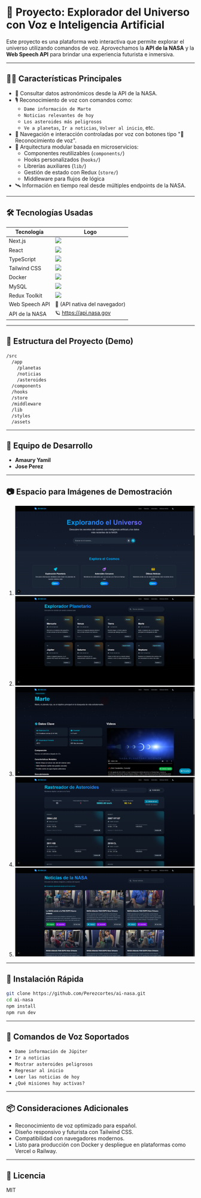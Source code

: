 # 🌌 Proyecto: Explorador del Universo con Voz e Inteligencia Artificial

Este proyecto es una plataforma web interactiva que permite explorar el universo utilizando comandos de voz. Aprovechamos la **API de la NASA** y la **Web Speech API** para brindar una experiencia futurista e inmersiva.

---

## 👨‍🚀 Características Principales

- 🔭 Consultar datos astronómicos desde la API de la NASA.
- 🎙️ Reconocimiento de voz con comandos como:
  - `Dame información de Marte`
  - `Noticias relevantes de hoy`
  - `Los asteroides más peligrosos`
  - `Ve a planetas`, `Ir a noticias`, `Volver al inicio`, etc.
- 🧠 Navegación e interacción controladas por voz con botones tipo "🎤 Reconocimiento de voz".
- 🧩 Arquitectura modular basada en microservicios:
  - Componentes reutilizables (`components/`)
  - Hooks personalizados (`hooks/`)
  - Librerías auxiliares (`lib/`)
  - Gestión de estado con Redux (`store/`)
  - Middleware para flujos de lógica
- 🛰️ Información en tiempo real desde múltiples endpoints de la NASA.

---

## 🛠️ Tecnologías Usadas

| Tecnología | Logo |
|-----------|------|
| Next.js | <img src="https://icon.icepanel.io/Technology/png-shadow-512/Next.js.png" width="30"/> |
| React | <img src="https://upload.wikimedia.org/wikipedia/commons/a/a7/React-icon.svg" width="30"/> |
| TypeScript | <img src="https://cdn.worldvectorlogo.com/logos/typescript.svg" width="30"/> |
| Tailwind CSS | <img src="https://www.vectorlogo.zone/logos/tailwindcss/tailwindcss-icon.svg" width="30"/> |
| Docker | <img src="https://www.docker.com/wp-content/uploads/2022/03/Moby-logo.png" width="30"/> |
| MySQL | <img src="https://www.svgrepo.com/show/303251/mysql-logo.svg" width="30"/> |
| Redux Toolkit | <img src="https://raw.githubusercontent.com/reduxjs/redux/master/logo/logo.png" width="30"/> |
| Web Speech API | 🎤 (API nativa del navegador) |
| API de la NASA | 🪐 https://api.nasa.gov |

---

## 📁 Estructura del Proyecto (Demo)

```
/src
  /app
    /planetas
    /noticias
    /asteroides
  /components
  /hooks
  /store
  /middleware
  /lib
  /styles
  /assets
```

---

## 👥 Equipo de Desarrollo

- **Amaury Yamil**
- **Jose Perez**

---

## 📷 Espacio para Imágenes de Demostración

1. ![Imagen1](./public/img/imagen1.png)
2. ![Imagen2](./public/img/imagen2.png)
3. ![Imagen3](./public/img/imagen3.png)
4. ![Imagen4](./public/img/imagen4.png)
5. ![Imagen5](./public/img/imagen5.png)

---

## 🚀 Instalación Rápida

```bash
git clone https://github.com/Perezcortes/ai-nasa.git
cd ai-nasa
npm install
npm run dev
```

---

## 🧠 Comandos de Voz Soportados

- `Dame información de Júpiter`
- `Ir a noticias`
- `Mostrar asteroides peligrosos`
- `Regresar al inicio`
- `Leer las noticias de hoy`
- `¿Qué misiones hay activas?`

---

## 📦 Consideraciones Adicionales

- Reconocimiento de voz optimizado para español.
- Diseño responsivo y futurista con Tailwind CSS.
- Compatibilidad con navegadores modernos.
- Listo para producción con Docker y despliegue en plataformas como Vercel o Railway.

---

## 📄 Licencia

MIT
